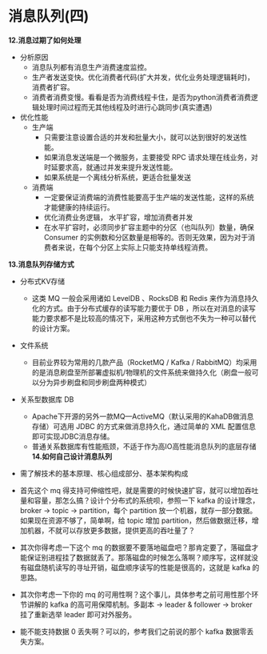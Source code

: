 # 消息队列(四)
**12.消息过期了如何处理**
- 分析原因
    - 消息队列都有消息生产消费速度监控。
    - 生产者发送变快。优化消费者代码(扩大并发，优化业务处理逻辑耗时)， 消费者扩容。
    - 消费者消费变慢。看看是否为消费线程卡住，是否为python消费者消费逻辑处理时间过程而无其他线程及时进行心跳同步(真实遭遇)
- 优化性能
    - 生产端
        - 只需要注意设置合适的并发和批量大小，就可以达到很好的发送性能。
        - 如果消息发送端是一个微服务，主要接受 RPC 请求处理在线业务，对时延要求高，就通过并发来提升发送性能。
        - 如果系统是一个离线分析系统，更适合批量发送
    - 消费端
        - 一定要保证消费端的消费性能要高于生产端的发送性能，这样的系统才能健康的持续运行。
        - 优化消费业务逻辑， 水平扩容，增加消费者并发
        - 在水平扩容时，必须同步扩容主题中的分区（也叫队列）数量，确保 Consumer 的实例数和分区数量是相等的。否则无效果，因为对于消费者来说，在每个分区上实际上只能支持单线程消费。

**13.消息队列存储方式**
- 分布式KV存储
    - 这类 MQ 一般会采用诸如 LevelDB 、RocksDB 和 Redis 来作为消息持久化的方式。由于分布式缓存的读写能力要优于 DB ，所以在对消息的读写能力要求都不是比较高的情况下，采用这种方式倒也不失为一种可以替代的设计方案。
- 文件系统
    - 目前业界较为常用的几款产品（RocketMQ / Kafka / RabbitMQ）均采用的是消息刷盘至所部署虚拟机/物理机的文件系统来做持久化（刷盘一般可以分为异步刷盘和同步刷盘两种模式）
- 关系型数据库 DB
    - Apache下开源的另外一款MQ—ActiveMQ（默认采用的KahaDB做消息存储）可选用 JDBC 的方式来做消息持久化，通过简单的 XML 配置信息即可实现JDBC消息存储。
    - 普通关系数据库有性能瓶颈，不适于作为高IO高性能消息队列的底层存储
**14.如何自己设计消息队列**
- 需了解技术的基本原理、核心组成部分、基本架构构成
- 首先这个 mq 得支持可伸缩性吧，就是需要的时候快速扩容，就可以增加吞吐量和容量，那怎么搞？设计个分布式的系统呗，参照一下 kafka 的设计理念，broker -> topic -> partition，每个 partition 放一个机器，就存一部分数据。如果现在资源不够了，简单啊，给 topic 增加 partition，然后做数据迁移，增加机器，不就可以存放更多数据，提供更高的吞吐量了？

- 其次你得考虑一下这个 mq 的数据要不要落地磁盘吧？那肯定要了，落磁盘才能保证别进程挂了数据就丢了。那落磁盘的时候怎么落啊？顺序写，这样就没有磁盘随机读写的寻址开销，磁盘顺序读写的性能是很高的，这就是 kafka 的思路。

- 其次你考虑一下你的 mq 的可用性啊？这个事儿，具体参考之前可用性那个环节讲解的 kafka 的高可用保障机制。多副本 -> leader & follower -> broker 挂了重新选举 leader 即可对外服务。

- 能不能支持数据 0 丢失啊？可以的，参考我们之前说的那个 kafka 数据零丢失方案。

